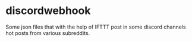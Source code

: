 # discordwebhook
Some json files that with the help of IFTTT post in some discord channels hot posts from various subreddits.
